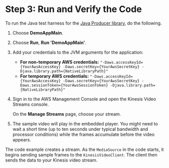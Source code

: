 # Step 3: Run and Verify the Code<a name="producersdk-javaapi-reviewcode"></a>

To run the Java test harness for the [Java Producer library](http://docs.aws.amazon.com/kinesisvideostreams/latest/dg/producer-sdk-javaapi.html), do the following\.

1. Choose **DemoAppMain**\.

1. Choose **Run**, **Run 'DemoAppMain'**\.

1. Add your credentials to the JVM arguments for the application:
   + **For non\-temporary AWS credentials:** `"-Daws.accessKeyId={YourAwsAccessKey} -Daws.secretKey={YourAwsSecretKey} -Djava.library.path={NativeLibraryPath}"` 
   + **For temporary AWS credentials:** `"-Daws.accessKeyId={YourAwsAccessKey} -Daws.secretKey={YourAwsSecretKey} -Daws.sessionToken={YourAwsSessionToken} -Djava.library.path={NativeLibraryPath}" ` 

1. Sign in to the AWS Management Console and open the Kinesis Video Streams console\. 

   On the **Manage Streams** page, choose your stream\.

1. The sample video will play in the embedded player\. You might need to wait a short time \(up to ten seconds under typical bandwidth and processor conditions\) while the frames accumulate before the video appears\.

The code example creates a stream\. As the `MediaSource` in the code starts, it begins sending sample frames to the `KinesisVideoClient`\. The client then sends the data to your Kinesis video stream\. 